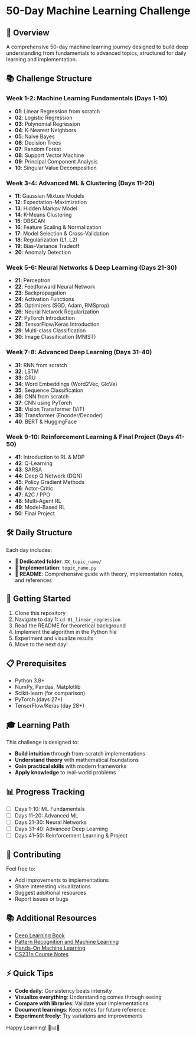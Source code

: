 # 50-Day Machine Learning Challenge

## 🎯 Overview
A comprehensive 50-day machine learning journey designed to build deep understanding from fundamentals to advanced topics, structured for daily learning and implementation.

## 📚 Challenge Structure

### Week 1-2: Machine Learning Fundamentals (Days 1-10)
- **01**: Linear Regression from scratch
- **02**: Logistic Regression
- **03**: Polynomial Regression
- **04**: K-Nearest Neighbors
- **05**: Naive Bayes
- **06**: Decision Trees
- **07**: Random Forest
- **08**: Support Vector Machine
- **09**: Principal Component Analysis
- **10**: Singular Value Decomposition

### Week 3-4: Advanced ML & Clustering (Days 11-20)
- **11**: Gaussian Mixture Models
- **12**: Expectation-Maximization
- **13**: Hidden Markov Model
- **14**: K-Means Clustering
- **15**: DBSCAN
- **16**: Feature Scaling & Normalization
- **17**: Model Selection & Cross-Validation
- **18**: Regularization (L1, L2)
- **19**: Bias-Variance Tradeoff
- **20**: Anomaly Detection

### Week 5-6: Neural Networks & Deep Learning (Days 21-30)
- **21**: Perceptron
- **22**: Feedforward Neural Network
- **23**: Backpropagation
- **24**: Activation Functions
- **25**: Optimizers (SGD, Adam, RMSprop)
- **26**: Neural Network Regularization
- **27**: PyTorch Introduction
- **28**: TensorFlow/Keras Introduction
- **29**: Multi-class Classification
- **30**: Image Classification (MNIST)

### Week 7-8: Advanced Deep Learning (Days 31-40)
- **31**: RNN from scratch
- **32**: LSTM
- **33**: GRU
- **34**: Word Embeddings (Word2Vec, GloVe)
- **35**: Sequence Classification
- **36**: CNN from scratch
- **37**: CNN using PyTorch
- **38**: Vision Transformer (ViT)
- **39**: Transformer (Encoder/Decoder)
- **40**: BERT & HuggingFace

### Week 9-10: Reinforcement Learning & Final Project (Days 41-50)
- **41**: Introduction to RL & MDP
- **42**: Q-Learning
- **43**: SARSA
- **44**: Deep Q Network (DQN)
- **45**: Policy Gradient Methods
- **46**: Actor-Critic
- **47**: A2C / PPO
- **48**: Multi-Agent RL
- **49**: Model-Based RL
- **50**: Final Project

## 🛠️ Daily Structure
Each day includes:
- **📂 Dedicated folder**: `XX_topic_name/`
- **📝 Implementation**: `topic_name.py`
- **📖 README**: Comprehensive guide with theory, implementation notes, and references

## 🚀 Getting Started
1. Clone this repository
2. Navigate to day 1: `cd 01_linear_regression`
3. Read the README for theoretical background
4. Implement the algorithm in the Python file
5. Experiment and visualize results
6. Move to the next day!

## 📋 Prerequisites
- Python 3.8+
- NumPy, Pandas, Matplotlib
- Scikit-learn (for comparison)
- PyTorch (days 27+)
- TensorFlow/Keras (day 28+)

## 🎓 Learning Path
This challenge is designed to:
- **Build intuition** through from-scratch implementations
- **Understand theory** with mathematical foundations
- **Gain practical skills** with modern frameworks
- **Apply knowledge** to real-world problems

## 📊 Progress Tracking
- [ ] Days 1-10: ML Fundamentals
- [ ] Days 11-20: Advanced ML
- [ ] Days 21-30: Neural Networks
- [ ] Days 31-40: Advanced Deep Learning
- [ ] Days 41-50: Reinforcement Learning & Project

## 🤝 Contributing
Feel free to:
- Add improvements to implementations
- Share interesting visualizations
- Suggest additional resources
- Report issues or bugs

## 📚 Additional Resources
- [Deep Learning Book](https://www.deeplearningbook.org/)
- [Pattern Recognition and Machine Learning](https://www.microsoft.com/en-us/research/people/cmbishop/)
- [Hands-On Machine Learning](https://github.com/ageron/handson-ml2)
- [CS231n Course Notes](https://cs231n.github.io/)

## ⚡ Quick Tips
- **Code daily**: Consistency beats intensity
- **Visualize everything**: Understanding comes through seeing
- **Compare with libraries**: Validate your implementations
- **Document learnings**: Keep notes for future reference
- **Experiment freely**: Try variations and improvements

Happy Learning! 🚀📊🤖 